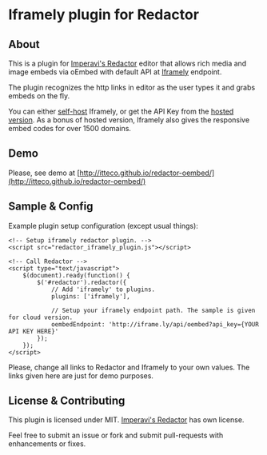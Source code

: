 # Iframely plugin for Redactor

## About

This is a plugin for [Imperavi's Redactor](http://imperavi.com/redactor) editor that allows rich media and image embeds via oEmbed with default API at [Iframely](http://iframely.com) endpoint. 

The plugin recognizes the http links in editor as the user types it and grabs embeds on the fly.

You can either [self-host](https://github.com/itteco/iframely) Iframely, or get the API Key from the [hosted version](http://iframely.com). As a bonus of hosted version, Iframely also gives the responsive embed codes for over 1500 domains.

## Demo

Please, see demo at [http://itteco.github.io/redactor-oembed/](http://itteco.github.io/redactor-oembed/)

## Sample & Config

Example plugin setup configuration (except usual things):

    <!-- Setup iframely redactor plugin. -->
    <script src="redactor_iframely_plugin.js"></script>

    <!-- Call Redactor -->
    <script type="text/javascript">
        $(document).ready(function() {
            $('#redactor').redactor({
                // Add 'iframely' to plugins.
                plugins: ['iframely'],

                // Setup your iframely endpoint path. The sample is given for cloud version.
                oembedEndpoint: 'http://iframe.ly/api/oembed?api_key={YOUR API KEY HERE}'
            });
        });
    </script>

Please, change all links to Redactor and Iframely to your own values. The links given here are just for demo purposes.

## License & Contributing

This plugin is licensed under MIT. [Imperavi's Redactor](http://imperavi.com/redactor) has own license.

Feel free to submit an issue or fork and submit pull-requests with enhancements or fixes.

